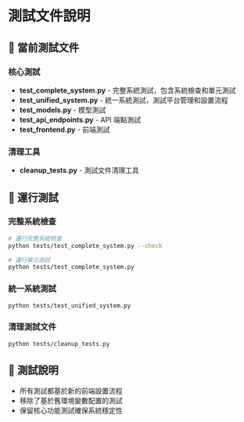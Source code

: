 # 測試文件說明

## 🧪 當前測試文件

### 核心測試
- **test_complete_system.py** - 完整系統測試，包含系統檢查和單元測試
- **test_unified_system.py** - 統一系統測試，測試平台管理和設置流程
- **test_models.py** - 模型測試
- **test_api_endpoints.py** - API 端點測試
- **test_frontend.py** - 前端測試

### 清理工具
- **cleanup_tests.py** - 測試文件清理工具

## 🚀 運行測試

### 完整系統檢查
```bash
# 運行完整系統檢查
python tests/test_complete_system.py --check

# 運行單元測試
python tests/test_complete_system.py
```

### 統一系統測試
```bash
python tests/test_unified_system.py
```

### 清理測試文件
```bash
python tests/cleanup_tests.py
```

## 📝 測試說明

- 所有測試都基於新的前端設置流程
- 移除了基於舊環境變數配置的測試
- 保留核心功能測試確保系統穩定性
